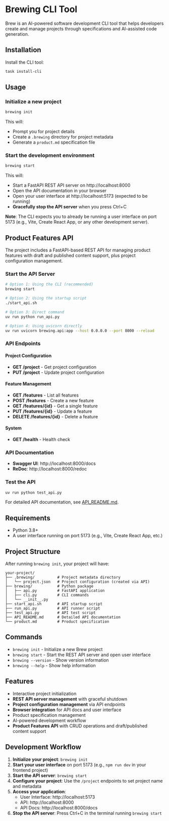 # Brewing CLI Tool

Brew is an AI-powered software development CLI tool that helps developers create and manage projects through specifications and AI-assisted code generation.

## Installation

Install the CLI tool:

```bash
task install-cli
```

## Usage

### Initialize a new project

```bash
brewing init
```

This will:

- Prompt you for project details
- Create a `.brewing` directory for project metadata
- Generate a `product.md` specification file

### Start the development environment

```bash
brewing start
```

This will:

- Start a FastAPI REST API server on http://localhost:8000
- Open the API documentation in your browser
- Open your user interface at http://localhost:5173 (expected to be running)
- **Gracefully stop the API server** when you press Ctrl+C

**Note**: The CLI expects you to already be running a user interface on port 5173 (e.g., Vite, Create React App, or any other development server).

## Product Features API

The project includes a FastAPI-based REST API for managing product features with draft and published content support, plus project configuration management.

### Start the API Server

```bash
# Option 1: Using the CLI (recommended)
brewing start

# Option 2: Using the startup script
./start_api.sh

# Option 3: Direct command
uv run python run_api.py

# Option 4: Using uvicorn directly
uv run uvicorn brewing.api:app --host 0.0.0.0 --port 8000 --reload
```

### API Endpoints

#### Project Configuration

- **GET /project** - Get project configuration
- **PUT /project** - Update project configuration

#### Feature Management

- **GET /features** - List all features
- **POST /features** - Create a new feature
- **GET /features/{id}** - Get a single feature
- **PUT /features/{id}** - Update a feature
- **DELETE /features/{id}** - Delete a feature

#### System

- **GET /health** - Health check

### API Documentation

- **Swagger UI**: http://localhost:8000/docs
- **ReDoc**: http://localhost:8000/redoc

### Test the API

```bash
uv run python test_api.py
```

For detailed API documentation, see [API_README.md](API_README.md).

## Requirements

- Python 3.8+
- A user interface running on port 5173 (e.g., Vite, Create React App, etc.)

## Project Structure

After running `brewing init`, your project will have:

```
your-project/
├── .brewing/          # Project metadata directory
│   └── project.json   # Project configuration (created via API)
├── brewing/           # Python package
│   ├── api.py         # FastAPI application
│   ├── cli.py         # CLI commands
│   └── __init__.py
├── start_api.sh       # API startup script
├── run_api.py         # API runner script
├── test_api.py        # API test script
├── API_README.md      # Detailed API documentation
└── product.md         # Product specification
```

## Commands

- `brewing init` - Initialize a new Brew project
- `brewing start` - Start the REST API server and open user interface
- `brewing --version` - Show version information
- `brewing --help` - Show help information

## Features

- Interactive project initialization
- **REST API server management** with graceful shutdown
- **Project configuration management** via API endpoints
- **Browser integration** for API docs and user interface
- Product specification management
- AI-powered development workflow
- **Product Features API** with CRUD operations and draft/published content support

## Development Workflow

1. **Initialize your project**: `brewing init`
2. **Start your user interface** on port 5173 (e.g., `npm run dev` in your frontend project)
3. **Start the API server**: `brewing start`
4. **Configure your project**: Use the `/project` endpoints to set project name and metadata
5. **Access your application**:
   - User Interface: http://localhost:5173
   - API: http://localhost:8000
   - API Docs: http://localhost:8000/docs
6. **Stop the API server**: Press Ctrl+C in the terminal running `brewing start`
